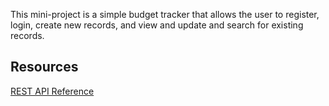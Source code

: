 This mini-project is a simple budget tracker that allows the user to register, login, create new records, and view and update and search for existing records.

## Resources

[REST API Reference](api.md)